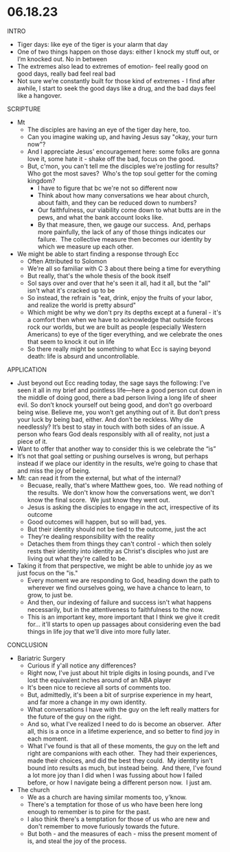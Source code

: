 # 06.18.23

INTRO

* Tiger days: like eye of the tiger is your alarm that day
* One of two things happen on those days: either I knock my stuff out, or I’m knocked out. No in between
* The extremes also lead to extremes of emotion- feel really good on good days, really bad feel real bad
* Not sure we’re constantly built for those kind of extremes - I find after awhile, I start to seek the good days like a drug, and the bad days feel like a hangover.

SCRIPTURE

* Mt
	* The disciples are having an eye of the tiger day here, too.
	* Can you imagine waking up, and having Jesus say "okay, your turn now"?
	* And I appreciate Jesus' encouragement here: some folks are gonna love it, some hate it - shake off the bad, focus on the good.
	* But, c'mon, you can't tell me the disciples we're jostling for results?  Who got the most saves?  Who's the top soul getter for the coming kingdom?
		* I have to figure that bc we're not so different now
		* Think about how many conversations we hear about church, about faith, and they can be reduced down to numbers?
		* Our faithfulness, our viability come down to what butts are in the pews, and what the bank account looks like.
		* By that measure, then, we gauge our success.  And, perhaps more painfully, the lack of any of those things indicates our failure.  The collective measure then becomes our identity by which we measure up each other.
* We might be able to start finding a response through Ecc
	* Often Attributed to Solomon
	* We're all so familiar with C 3 about there being a time for everything
	* But really, that's the whole thesis of the book itself
	* Sol says over and over that he's seen it all, had it all, but the "all" isn't what it's cracked up to be
	* So instead, the refrain is "eat, drink, enjoy the fruits of your labor, and realize the world is pretty absurd"
	* Which might be why we don't pry its depths except at a funeral - it's a comfort then when we have to acknowledge that outside forces rock our worlds, but we are built as people (especially Western Americans) to eye of the tiger everything, and we celebrate the ones that seem to knock it out in life
	* So there really might be something to what Ecc is saying beyond death: life is absurd and uncontrollable.

APPLICATION

* Just beyond out Ecc reading today, the sage says the following: I’ve seen it all in my brief and pointless life—here a good person cut down in the middle of doing good, there a bad person living a long life of sheer evil. So don’t knock yourself out being good, and don’t go overboard being wise. Believe me, you won’t get anything out of it. But don’t press your luck by being bad, either. And don’t be reckless. Why die needlessly? It’s best to stay in touch with both sides of an issue. A person who fears God deals responsibly with all of reality, not just a piece of it.
* Want to offer that another way to consider this is we celebrate the “is”
* It’s not that goal setting or pushing ourselves is wrong, but perhaps instead if we place our identity in the results, we’re going to chase that and miss the joy of being.
* Mt: can read it from the external, but what of the internal?
	* Becuase, really, that's where Matthew goes, too.  We read nothing of the results.  We don't know how the conversations went, we don't know the final score.  We just know they went out.
	* Jesus is asking the disciples to engage in the act, irrespective of its outcome
	* Good outcomes will happen, but so will bad, yes.
	* But their identity should not be tied to the outcome, just the act
	* They're dealing responsibility with the reality
	* Detaches them from things they can't control - which then solely rests their identity into identity as Christ's disciples who just are living out what they're called to be.
* Taking it from that perspective, we might be able to unhide joy as we just focus on the "is."
	* Every moment we are responding to God, heading down the path to wherever we find ourselves going, we have a chance to learn, to grow, to just be.
	* And then, our indexing of failure and success isn't what happens necessarily, but in the attentiveness to faithfulness to the now.
	* This is an important key, more important that I think we give it credit for... it'll starts to open up passages about considering even the bad things in life joy that we'll dive into more fully later.

CONCLUSION

* Bariatric Surgery
	* Curious if y'all notice any differences?
	* Right now, I've just about hit triple digits in losing pounds, and I've lost the equivalent inches around of an NBA player
	* It's been nice to recieve all sorts of comments too.
	* But, admittedly, it's been a bit of surprise experience in my heart, and far more a change in my own identity.
	* What conversations I have with the guy on the left really matters for the future of the guy on the right.
	* And so, what I've realized I need to do is become an observer.  After all, this is a once in a lifetime experience, and so better to find joy in each moment.
	* What I've found is that all of these moments, the guy on the left and right are companions with each other.  They had their experiences, made their choices, and did the best they could.  My identity isn't bound into results as much, but instead being.  And there, I've found a lot more joy than I did when I was fussing about how I failed before, or how I navigate being a different person now.  I just am.
* The church
	* We as a church are having similar moments too, y'know.
	* There's a temptation for those of us who have been here long enough to remember is to pine for the past.
	* I also think there's a temptation for those of us who are new and don't remember to move furiously towards the future.
	* But both - and the measures of each - miss the present moment of is, and steal the joy of the process.
